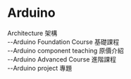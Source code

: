 # Arduino  
Architecture 架構  
    --Arduino Foundation Course  基礎課程  
    --Arduino component teaching 原價介紹  
    --Arduino Advanced Course    進階課程  
    --Arduino project            專題  
